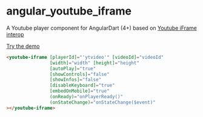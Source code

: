 # angular_youtube_iframe

A Youtube player component for AngularDart (4+) based on [Youtube iFrame interop](https://github.com/rxlabz/youtube_player_interop)

[Try the demo](https://rxlabz.github.io/angular_youtube_iframe)

```html
<youtube-iframe [playerId]="'ytvideo'" [videoId]="videoId"
                [width]="width" [height]="height"
                [autoPlay]="true"
                [showControls]="false"
                [showInfos]="false"
                [disableKeyboard]="true"
                [embedOnMobile]="true"
                (onReady)="onPlayerReady()"
                (onStateChange)="onStateChange($event)"
></youtube-iframe>
```